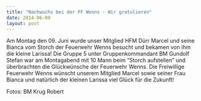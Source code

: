 ```yaml
---
title: "Nachwuchs bei der FF Wenns - Wir gratulieren"
date: 2014-06-09
layout: post
---
```


Am Montag den 09. Juni wurde unser Mitglied HFM Dürr Marcel und seine Bianca vom Storch der Feuerwehr Wenns besucht und bekamen von ihm die kleine Larissa! Die Gruppe 5 unter Gruppenkommandant BM Gundolf Stefan war am Montagabend mit 10 Mann beim “Storch aufstellen” und überbrachten die Glückwünsche der Feuerwehr Wenns.
Die Freiwillige Feuerwehr Wenns wünscht unserem Mitglied Marcel sowie seiner Frau Bianca und natürlich der kleinen Larissa viel Glück für die Zukunft!
 

Fotos: BM Krug Robert